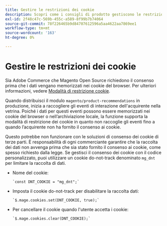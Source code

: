 ```yaml
---
title: Gestire le restrizioni dei cookie
description: Scopri come i consigli di prodotto gestiscono le restrizioni dei cookie.
exl-id: 2f48c47c-569b-455c-a589-8f99b7b74064
source-git-commit: 78f226465b9d84707612596a5aa4622aa7869ee1
workflow-type: tm+mt
source-wordcount: '163'
ht-degree: 0%

---
```


# Gestire le restrizioni dei cookie

Sia Adobe Commerce che Magento Open Source richiedono il consenso prima che i dati vengano memorizzati nei cookie del browser. Per ulteriori informazioni, vedere [Modalità di restrizione cookie](https://experienceleague.adobe.com/docs/commerce-admin/start/compliance/privacy/compliance-cookie-law.html).

Quando distribuisci il modulo `magento/product-recommendations` in produzione, inizia a raccogliere gli eventi di interazione dell&#39;acquirente nella vetrina. Poiché i dati per questi eventi possono essere memorizzati nei cookie del browser o nell’archiviazione locale, la funzione supporta la modalità di restrizione dei cookie in quanto non raccoglie gli eventi fino a quando l’acquirente non ha fornito il consenso ai cookie.

Questo potrebbe non funzionare con le soluzioni di consenso dei cookie di terze parti. È responsabilità di ogni commerciante garantire che la raccolta dei dati non avvenga prima che sia stato fornito il consenso ai cookie, come spesso richiesto dalla legge. Se gestisci il consenso dei cookie con il codice personalizzato, puoi utilizzare un cookie do-not-track denominato `mg_dnt` per limitare la raccolta di dati.

- Nome del cookie:

  ```text
  `const DNT_COOKIE = "mg_dnt";`
  ```

- Imposta il cookie do-not-track per disabilitare la raccolta dati:

  ```text
  `$.mage.cookies.set(DNT_COOKIE, true);`
  ```

- Per cancellare il cookie quando l&#39;utente accetta i cookie:

  ```text
  `$.mage.cookies.clear(DNT_COOKIE);`
  ```
